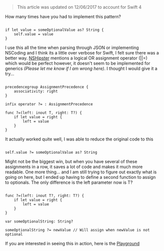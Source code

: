 <!--
Title: If-Let Assignment Operator
Description: A custom operator you will want to use
Date: 2015/10/29
Template: post
Blog: true
-->

>This article was updated on 12/06/2017 to account for Swift 4

How many times have you had to implement this pattern?

<pre><code class="language-swift">
if let value = someOptionalValue as? String {
    self.value = value
}
</code></pre>

I use this all the time when parsing through JSON or implementing
NSCoding and I think its a little over verbose for Swift, I felt sure
there was a better way. [NSHipster][1] mentions a logical OR assignment
operator (||=) which would be perfect however, it doesn't seem to be
implemented for generics *(Please let me know if I am wrong here)*. I
thought I would give it a try...

<pre><code class="language-swift">
precedencegroup AssignmentPrecedence {
    associativity: right
}

infix operator ?= : AssignmentPrecedence

func ?=<T>(left: inout T, right: T?) {
    if let value = right {
        left = value
    }
}
</code></pre>

It actually worked quite well, I was able to reduce the original code to
this

<pre><code class="language-swift">
self.value ?= someOptionalValue as? String
</code></pre>

Might not be the biggest win, but when you have several of these
assignments in a row, it saves a lot of code and makes it much more
readable. One more thing... and I am still trying to figure out exactly
what is going on here, but I ended up having to define a second function
to assign to optionals. The only difference is the left parameter now is
T?

<pre><code class="language-swift">
func ?=<T>(left: inout T?, right: T?) {
    if let value = right {
        left = value
    }
}

var someOptionalString: String?

someOptionalString ?= newValue // Will assign when newValue is not optional
</code></pre>

If you are interested in seeing this in action, here is the [Playground][2]

[1]: http://nshipster.com/swift-operators/
[2]: content/downloads/if-let-operator.playground.zip